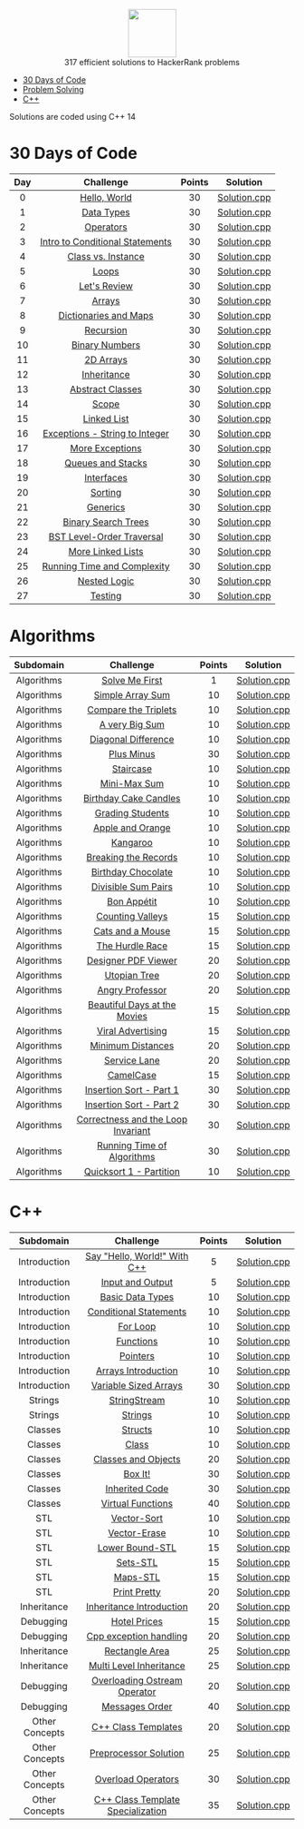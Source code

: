<p align="center">
    <a href="https://www.hackerrank.com/arthur_favre">
        <img height=85 src="https://d3keuzeb2crhkn.cloudfront.net/hackerrank/assets/styleguide/logo_wordmark-f5c5eb61ab0a154c3ed9eda24d0b9e31.svg">
    </a>
    <br>317 efficient solutions to HackerRank problems
</p>

* [30 Days of Code](#30-days-of-code)
* [Problem Solving](#problem-solving)
* [C++](#c++)


Solutions are coded using C++ 14


# 30 Days of Code

| Day |                                                Challenge                                                | Points |                                                                                   Solution                                                                                  |
|:---:|:-------------------------------------------------------------------------------------------------------:|:------:|:---------------------------------------------------------------------------------------------------------------------------------------------------------------------------:|
|  0  | [Hello, World](https://www.hackerrank.com/challenges/cpp-hello-world/problem)                                    |   30   | [Solution.cpp]()                       |
|  1  | [Data Types](https://www.hackerrank.com/challenges/30-data-types/problem)                                       |   30   | [Solution.cpp]()                           |
|  2  | [Operators](https://www.hackerrank.com/challenges/30-operators/problem)                                         |   30   | [Solution.cpp]()                              |
|  3  | [Intro to Conditional Statements](https://www.hackerrank.com/challenges/30-conditional-statements/problem)      |   30   | [Solution.cpp]()  |
|  4  | [Class vs. Instance](https://www.hackerrank.com/challenges/30-class-vs-instance/problem)                        |   30   | [Solution.cpp]()                 |
|  5  | [Loops](https://www.hackerrank.com/challenges/30-loops/problem)                                                 |   30   | [Solution.cpp]()                                  |
|  6  | [Let's Review](https://www.hackerrank.com/challenges/30-review-loop/problem)                                    |   30   | [Solution.cpp]()                         |
|  7  | [Arrays](https://www.hackerrank.com/challenges/30-arrays/problem)                                               |   30   | [Solution.cpp]()                                 |
|  8  | [Dictionaries and Maps](https://www.hackerrank.com/challenges/30-dictionaries-and-maps/problem)                 |   30   | [Solution.cpp]()              |
|  9  | [Recursion](https://www.hackerrank.com/challenges/30-recursion/problem)                                         |   30   | [Solution.cpp]()                              |
|  10 | [Binary Numbers](https://www.hackerrank.com/challenges/30-binary-numbers/problem)                               |   30   | [Solution.cpp]()                       |
|  11 | [2D Arrays](https://www.hackerrank.com/challenges/30-2d-arrays/problem)                                         |   30   | [Solution.cpp]()                            |
|  12 | [Inheritance](https://www.hackerrank.com/challenges/30-inheritance/problem)                                     |   30   | [Solution.cpp]()                            |
|  13 | [Abstract Classes](https://www.hackerrank.com/challenges/30-abstract-classes/problem)                           |   30   | [Solution.cpp]()                     |
|  14 | [Scope](https://www.hackerrank.com/challenges/30-scope/problem)                                                 |   30   | [Solution.cpp]()                                  |
|  15 | [Linked List](https://www.hackerrank.com/challenges/30-linked-list/problem)                                     |   30   | [Solution.cpp]()                          |
|  16 | [Exceptions - String to Integer](https://www.hackerrank.com/challenges/30-exceptions-string-to-integer/problem) |   30   | [Solution.cpp]() |
|  17 | [More Exceptions](https://www.hackerrank.com/challenges/30-more-exceptions/problem)                             |   30   | [Solution.cpp]()                      |
|  18 | [Queues and Stacks](https://www.hackerrank.com/challenges/30-queues-stacks/problem)                             |   30   | [Solution.cpp]()                  |
|  19 | [Interfaces](https://www.hackerrank.com/challenges/30-interfaces/problem)                                       |   30   | [Solution.cpp]()                             |
|  20 | [Sorting](https://www.hackerrank.com/challenges/30-sorting/problem)                                             |   30   | [Solution.cpp]()                                |
|  21 | [Generics](https://www.hackerrank.com/challenges/30-generics/problem)                                           |   30   | [Solution.cpp]()                               |
|  22 | [Binary Search Trees](https://www.hackerrank.com/challenges/30-binary-search-trees/problem)                     |   30   | [Solution.cpp]()                |
|  23 | [BST Level-Order Traversal](https://www.hackerrank.com/challenges/30-binary-trees/problem)                      |   30   | [Solution.cpp]()          |
|  24 | [More Linked Lists](https://www.hackerrank.com/challenges/30-linked-list-deletion/problem)                      |   30   | [Solution.cpp]()                  |
|  25 | [Running Time and Complexity](https://www.hackerrank.com/challenges/30-running-time-and-complexity/problem)     |   30   | [Solution.cpp]()      |
|  26 | [Nested Logic](https://www.hackerrank.com/challenges/30-nested-logic/problem)                                   |   30   | [Solution.cpp]()                         |
|  27 | [Testing](https://www.hackerrank.com/challenges/30-testing/problem)                                             |   30   | [Solution.cpp]()                                |


# Algorithms

|        Subdomain        |                                                              Challenge                                                              | Points |                                                                                  Solution                                                                                 |
|:-----------------------:|:-----------------------------------------------------------------------------------------------------------------------------------:|:------:|:-------------------------------------------------------------------------------------------------------------------------------------------------------------------------:|
|         Algorithms         | [Solve Me First](https://www.hackerrank.com/challenges/solve-me-first/problem)                                                         |   1   | [Solution.cpp]()                          |
|         Algorithms         | [Simple Array Sum](https://www.hackerrank.com/challenges/simple-array-sum/problem)                                                             |   10   | [Solution.cpp]()                                    |
|         Algorithms         | [Compare the Triplets](https://www.hackerrank.com/challenges/compare-the-triplets/problem)            |   10   | [Solution.cpp]()      |
|         Algorithms         | [A very Big Sum](https://www.hackerrank.com/challenges/a-very-big-sum/problem)                                                                  |   10   | [Solution.cpp]()                                         |
|         Algorithms         | [Diagonal Difference](https://www.hackerrank.com/challenges/diagonal-difference/problem)                                                     |   10   | [Solution.cpp]()                        |
|         Algorithms         | [Plus Minus](https://www.hackerrank.com/challenges/plus-minus/problem)                                                     |   30   | [Solution.cpp]()                        |
|         Algorithms         | [Staircase](https://www.hackerrank.com/challenges/staircase/problem)                                   |   10   | [Solution.cpp]()             |
|         Algorithms         | [Mini-Max Sum](https://www.hackerrank.com/challenges/mini-max-sum/problem)                                                     |   10   | [Solution.cpp]()                       |
|         Algorithms         | [Birthday Cake Candles](https://www.hackerrank.com/challenges/birthday-cake-candles/problem)                                                           |   10   | [Solution.cpp]()                            |
|         Algorithms         | [Grading Students](https://www.hackerrank.com/challenges/grading/problem)                                                              |   10   | [Solution.cpp]()                                    |
|         Algorithms         | [Apple and Orange](https://www.hackerrank.com/challenges/apple-and-orange/problem)                                                              |   10   | [Solution.cpp]()                                    |
|         Algorithms         | [Kangaroo](https://www.hackerrank.com/challenges/kangaroo/problem)                                                              |   10   | [Solution.cpp]()                                    |
|         Algorithms         | [Breaking the Records](https://www.hackerrank.com/challenges/breaking-best-and-worst-records/problem)                                                              |   10   | [Solution.cpp]()                                   |
|         Algorithms         | [Birthday Chocolate](https://www.hackerrank.com/challenges/the-birthday-bar/problem)                                                       |   10   | [Solution.cpp]()                        |
|         Algorithms         | [Divisible Sum Pairs](https://www.hackerrank.com/challenges/divisible-sum-pairs/problem)                                                       |   10   | [Solution.cpp]()                           |
|          Algorithms         | [Bon Appétit](https://www.hackerrank.com/challenges/bon-appetit/problem)                                                           |   10   | [Solution.cpp]()                                    |
|          Algorithms         | [Counting Valleys](https://www.hackerrank.com/challenges/counting-valleys/problem)                                         |   15   | [Solution.cpp]()                       |
|          Algorithms         | [Cats and a Mouse](https://www.hackerrank.com/challenges/cats-and-a-mouse/problem)                                                              |   15   | [Solution.cpp]()                                        |
|          Algorithms         | [The Hurdle Race](https://www.hackerrank.com/challenges/the-hurdle-race/problem)                                      |   15   | [Solution.cpp]()                          |
|          Algorithms         | [Designer PDF Viewer](https://www.hackerrank.com/challenges/designer-pdf-viewer/problem)                                                            |   20   | [Solution.cpp]()                                       |
|       Algorithms      | [Utopian Tree](https://www.hackerrank.com/challenges/utopian-tree/problem)                                        |   20   | [Solution.cpp]() |
|         Algorithms         | [Angry Professor](https://www.hackerrank.com/challenges/angry-professor/problem)                                                        |   20   | [Solution.cpp]()                               |
|         Algorithms         | [Beautiful Days at the Movies](https://www.hackerrank.com/challenges/beautiful-days-at-the-movies/problem)                                                                        |   15   | [Solution.cpp]()                                              |
|         Algorithms         | [Viral Advertising](https://www.hackerrank.com/challenges/strange-advertising/problem)                                                              |   15   | [Solution.cpp]()                                       |
|         Algorithms         | [Minimum Distances](https://www.hackerrank.com/challenges/minimum-distances/problem)                                                              |   20   | [Solution.cpp]()                                        |
|         Algorithms         | [Service Lane](https://www.hackerrank.com/challenges/service-lane/problem)                                                          |   20   | [Solution.cpp]()                                     |
|         Algorithms         | [CamelCase](https://www.hackerrank.com/challenges/camelcase/problem)                                           |   15   | [Solution.cpp]()                           |
|         Algorithms         | [Insertion Sort - Part 1](https://www.hackerrank.com/challenges/insertionsort1/problem)                                                                       |   30   | [Solution.cpp]()                                              |
|         Algorithms         | [Insertion Sort - Part 2](https://www.hackerrank.com/challenges/insertionsort2/problems)                                              |   30   | [Solution.cpp]()                               |
|         Algorithms         | [Correctness and the Loop Invariant](https://www.hackerrank.com/challenges/correctness-invariant/problem)                                            |   30   | [Solution.cpp]()                            |
|         Algorithms         | [Running Time of Algorithms](https://www.hackerrank.com/challenges/runningtime/problem)                                            |   30   | [Solution.cpp]()                            |
|         Algorithms         | [Quicksort 1 - Partition](https://www.hackerrank.com/challenges/quicksort1/problem)                                                    |   10   | [Solution.cpp]()                                  |


# C++

|          Subdomain          |                                                         Challenge                                                        | Points |                                                                                         Solution                                                                                        |
|:---------------------------:|:------------------------------------------------------------------------------------------------------------------------:|:------:|:---------------------------------------------------------------------------------------------------------------------------------------------------------------------------------------:|
|         Introduction        | [Say "Hello, World!" With C++](https://www.hackerrank.com/challenges/cpp-hello-world/problem)                                                |    5   | [Solution.cpp]()                                                  |
|         Introduction        | [Input and Output](https://www.hackerrank.com/challenges/cpp-input-and-output/problem)                                 |    5   | [Solution.cpp]()                                       |
|         Introduction        | [Basic Data Types](https://www.hackerrank.com/challenges/c-tutorial-basic-data-types/problem)                                                       |   10   | [Solution.cpp]()                                                        |
|         Introduction        | [Conditional Statements](https://www.hackerrank.com/challenges/c-tutorial-conditional-if-else/problem)                                      |   10   | [Solution.cpp]()                                      |
|         Introduction        | [For Loop](https://www.hackerrank.com/challenges/c-tutorial-for-loop/problem)                                   |   10   | [Solution.cpp]()                                            |
|         Introduction        | [Functions](https://www.hackerrank.com/challenges/c-tutorial-functions/problem)                                                       |   10   | [Solution.cpp]()                                                      |
|         Introduction        | [Pointers](https://www.hackerrank.com/challenges/c-tutorial-pointer/problem)                                                        |   10   | [Solution.cpp]()                                                     |
|         Introduction        | [Arrays Introduction](https://www.hackerrank.com/challenges/arrays-introduction/problem)                                                   |   10   | [Solution.cpp]()                                                      |
|         Introduction        | [Variable Sized Arrays](https://www.hackerrank.com/challenges/variable-sized-arrays/problem)                                               |   30   | [Solution.cpp]()                                                    |
|         Strings        | [StringStream](https://www.hackerrank.com/challenges/c-tutorial-stringstream/problem)                     |   10   | [Solution.cpp]()                                   |
|         Strings        | [Strings](https://www.hackerrank.com/challenges/c-tutorial-strings/problem)                                           |   10   | [Solution.cpp]()                                              |
|         Classes        | [Structs](https://www.hackerrank.com/challenges/c-tutorial-struct/problem)                                           |   10   | [Solution.cpp]()                                              |
|         Classes        | [Class](https://www.hackerrank.com/challenges/c-tutorial-class/problem)                                 |   10   | [Solution.cpp]()                                           |
|           Classes           | [Classes and Objects](https://www.hackerrank.com/challenges/classes-objects/problem)                             |    20   | [Solution.cpp]()                                              |
|           Classes           | [Box It!](https://www.hackerrank.com/challenges/box-it/problem)                                                   |    30   | [Solution.cpp]()                                                           |
|           Classes           | [Inherited Code](https://www.hackerrank.com/challenges/inherited-code/problem)                                         |   30   | [Solution.cpp]()                                                    |
|           Classes           | [Virtual Functions](https://www.hackerrank.com/challenges/virtual-functions/problem)                                         |   40   | [Solution.cpp]()                                                    |
|           STL           | [Vector-Sort](https://www.hackerrank.com/challenges/vector-sort/problem)                                                     |   10   | [Solution.cpp]()                                                            |
|           STL           | [Vector-Erase](https://www.hackerrank.com/challenges/vector-erase/problem)                                           |   10   | [Solution.cpp]()                                                     |
|           STL           | [Lower Bound-STL](https://www.hackerrank.com/challenges/pattern-syntax-checker)                                   |   15   | [Solution.cpp]()                                                 |
|           STL           | [Sets-STL](https://www.hackerrank.com/challenges/cpp-sets/problem)                                                           |   15   | [Solution.cpp]()                                                               |
|           STL           | [Maps-STL](https://www.hackerrank.com/challenges/cpp-maps/problem)                                   |   15   | [Solution.cpp]()                                   |
|           STL           | [Print Pretty](https://www.hackerrank.com/challenges/prettyprint/problem)                          |   20   | [Solution.cpp]()                                  |
|           Inheritance           | [Inheritance Introduction](https://www.hackerrank.com/challenges/inheritance-introduction/problem)                                     |   20   | [Solution.cpp]()                                                  |
|          Debugging          | [Hotel Prices](https://www.hackerrank.com/challenges/hotel-prices/problem)                                                 |   15   | [Solution.cpp]()                                                        |
|          Debugging          | [Cpp exception handling](https://www.hackerrank.com/challenges/cpp-exception-handling/problem)                                                 |   20   | [Solution.cpp]()                                                        |
|          Inheritance          | [Rectangle Area](https://www.hackerrank.com/challenges/rectangle-area/problem)                                         |   25   | [Solution.cpp]()                                                  |
|        Inheritance       | [Multi Level Inheritance](https://www.hackerrank.com/challenges/multi-level-inheritance-cpp/problem)                                        |    25   | [Solution.cpp]()                                                |
|       Debugging       | [Overloading Ostream Operator](https://www.hackerrank.com/challenges/overloading-ostream-operator/problem)                                                     |   20   | [Solution.cpp]()                                                |
|       Debugging       | [Messages Order](https://www.hackerrank.com/challenges/messages-order/problem)                                            |   40   | [Solution.cpp]()                                                  |
|       Other Concepts       | [C++ Class Templates](https://www.hackerrank.com/challenges/c-class-templates/problem)                                                   |   20   | [Solution.cpp]()                                                 |
|       Other Concepts       | [Preprocessor Solution](https://www.hackerrank.com/challenges/preprocessor-solution/problem)                                            |   25   | [Solution.cpp]()                                   |
|       Other Concepts       | [Overload Operators](https://www.hackerrank.com/challenges/overload-operators/problem)                                                             |   30   | [Solution.cpp]()                                                      |
|       Other Concepts       | [C++ Class Template Specialization](https://www.hackerrank.com/challenges/cpp-class-template-specialization/problem)                                                             |   35   | [Solution.cpp]()                                   
